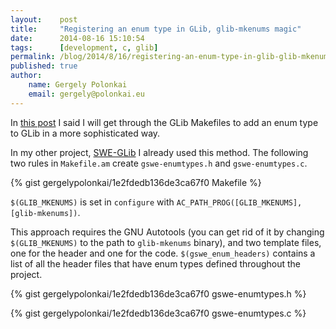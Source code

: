 ```yaml
---
layout:    post
title:     "Registering an enum type in GLib, glib-mkenums magic"
date:      2014-08-16 15:10:54
tags:      [development, c, glib]
permalink: /blog/2014/8/16/registering-an-enum-type-in-glib-glib-mkenums-magic
published: true
author:
    name: Gergely Polonkai
    email: gergely@polonkai.eu
---
```


In [this
post](/blog/2013/1/6/registering-an-enum-type-in-glib-s-type-system) I said
I will get through the GLib Makefiles to add an enum type to GLib in a more
sophisticated way.

In my other project,
[SWE-GLib](https://github.com/gergelypolonkai/swe-glib) I already used this
method. The following two rules in `Makefile.am` create `gswe-enumtypes.h`
and `gswe-enumtypes.c`.

{% gist gergelypolonkai/1e2fdedb136de3ca67f0 Makefile %}

`$(GLIB_MKENUMS)` is set in `configure` with
`AC_PATH_PROG([GLIB_MKENUMS], [glib-mkenums])`.

This approach requires the GNU Autotools (you can get rid of it by changing
`$(GLIB_MKENUMS)` to the path to `glib-mkenums` binary), and two template
files, one for the header and one for the code. `$(gswe_enum_headers)`
contains a list of all the header files that have enum types defined
throughout the project.

{% gist gergelypolonkai/1e2fdedb136de3ca67f0 gswe-enumtypes.h %}

{% gist gergelypolonkai/1e2fdedb136de3ca67f0 gswe-enumtypes.c %}
